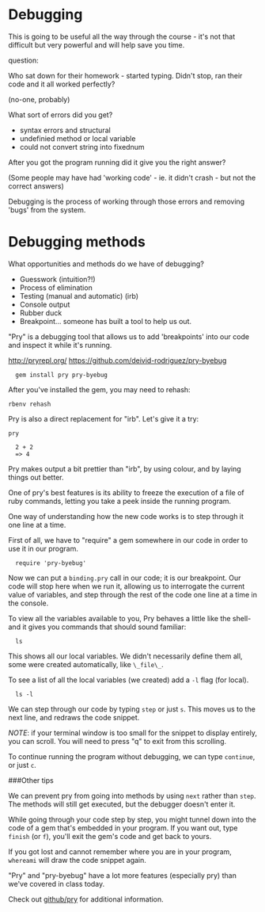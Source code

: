 # Debugging

This is going to be useful all the way through the course - it's not that difficult but very powerful and will help save you time.

question:

Who sat down for their homework - started typing. Didn't stop, ran their code and it all worked perfectly?

(no-one, probably)

What sort of errors did you get?  

  - syntax errors and structural
  - undefinied method or local variable
  - could not convert string into fixednum

After you got the program running did it give you the right answer?

(Some people may have had 'working code' - ie. it didn't crash - but not the correct answers)

Debugging is the process of working through those errors and removing 'bugs' from the system.


# Debugging methods

What opportunities and methods do we have of debugging?

  - Guesswork (intuition?!)
  - Process of elimination
  - Testing (manual and automatic) (irb)
  - Console output
  - Rubber duck
  - Breakpoint... someone has built a tool to help us out.

"Pry" is a debugging tool that allows us to add 'breakpoints' into our code and inspect it while it's running.

http://pryrepl.org/
https://github.com/deivid-rodriguez/pry-byebug

```
  gem install pry pry-byebug
```

After you've installed the gem, you may need to rehash:

`rbenv rehash` 

Pry is also a direct replacement for "irb". Let's give it a try:

`pry`

```
  2 + 2
  => 4
```  

Pry makes output a bit prettier than "irb", by using colour, and by laying things out better.

One of pry's best features is its ability to freeze the execution of a file of ruby commands, letting you take a peek inside the running program.

One way of understanding how the new code works is to step through it one line at a time.

First of all, we have to "require" a gem somewhere in our code in order to use it in our program.

```
  require 'pry-byebug'
```  

Now we can put a `binding.pry` call in our code; it is our breakpoint. Our code will stop here when we run it, allowing us to interrogate the current value of variables, and step through the rest of the code one line at a time in the console.

To view all the variables available to you, Pry behaves a little like the shell- and it gives you commands that should sound familiar:

```
  ls
```

This shows all our local variables. We didn't necessarily define them all, some were created automatically, like `\_file\_`.

To see a list of all the local variables (we created) add a `-l`  flag (for local).

```
  ls -l
```

We can step through our code by typing  `step`  or just  `s`. This moves us to the next line, and redraws the code snippet.

*NOTE*: if your terminal window is too small for the snippet to display entirely, you can scroll. You will need to press "q" to exit from this scrolling.

To continue running the program without debugging, we can type `continue`, or just  `c`.

###Other tips

We can prevent pry from going into methods by using `next` rather than `step`. The methods will still get executed, but the debugger doesn't enter it.

While going through your code step by step, you might tunnel down into the code of a gem that's embedded in your program. If you want out, type `finish` (or `f`), you'll exit the gem's code and get back to yours.

If you got lost and cannot remember where you are in your program, `whereami` will draw the code snippet again.

"Pry" and "pry-byebug" have a lot more features (especially pry) than we've covered in class today. 

Check out [github/pry](https://github.com/pry/pry) for additional information.


